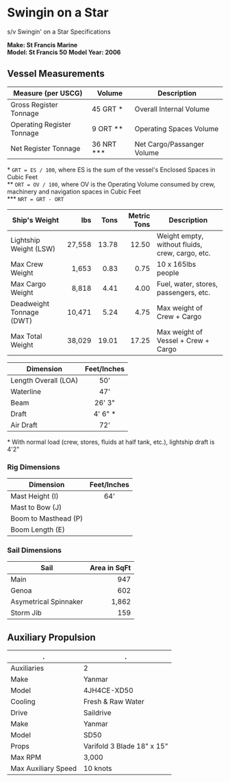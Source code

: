 # Swingin on a Star

s/v Swingin' on a Star Specifications

**Make: St Francis Marine**  
**Model: St Francis 50**
**Model Year: 2006**


## Vessel Measurements

|Measure (per USCG)         | Volume       | Description               |
|---------------------------|--------------|---------------------------|
|Gross Register Tonnage     |	45 GRT \*    | Overall Internal Volume   |
|Operating Register Tonnage |	9 ORT \*\*   | Operating Spaces Volume   |
|Net Register Tonnage       |	36 NRT \*\*\*| Net Cargo/Passanger Volume|

\* `GRT = ES / 100`, where ES is the sum of the vessel's Enclosed Spaces in Cubic Feet  
\*\* `ORT = OV / 100`, where OV is the Operating Volume consumed by crew, machinery and navigation spaces in Cubic Feet  
\*\*\* `NRT = GRT - ORT`


|Ship's Weight           | lbs    |  Tons | Metric Tons | Description                                    |
|------------------------|-------:|------:|------------:|------------------------------------------------|
|Lightship Weight (LSW)  | 27,558 | 13.78 |       12.50 |Weight empty, without fluids, crew, cargo, etc. |
|Max Crew Weight         |  1,653 |  0.83 |        0.75 |10 x 165lbs people                              |
|Max Cargo Weight        |  8,818 |  4.41 |        4.00 |Fuel, water, stores, passengers, etc.           |
|Deadweight Tonnage (DWT)| 10,471 |  5.24 |        4.75 |Max weight of Crew + Cargo                      |           
|Max Total Weight        | 38,029 | 19.01 |       17.25 |Max weight of Vessel + Crew + Cargo             |


| Dimension          | Feet/Inches |
|--------------------|:-----------:|
|Length Overall (LOA)|50'          |
|Waterline           |47'          |
|Beam                |26' 3"       |
|Draft               |4' 6" \*     |
|Air Draft           |72'          |

\* With normal load (crew, stores, fluids at half tank, etc.), lightship draft is 4'2"


### Rig Dimensions

| Dimension          | Feet/Inches |
|--------------------|:-----------:|
|Mast Height (I)     |64'          |
|Mast to Bow (J)     |             |
|Boom to Masthead (P)|             |
|Boom Length (E)     |             |


### Sail Dimensions

| Sail                |Area in SqFt|
|---------------------|-----------:|
|Main                 |947         |
|Genoa                |602         |
|Asymetrical Spinnaker|1,862       |
|Storm Jib            |159         |


## Auxiliary Propulsion

|.                    |.                          |
|---------------------|---------------------------|
|Auxiliaries          |2                          |
|Make                 |Yanmar                     |
|Model                |4JH4CE-XD50                |
|Cooling              |Fresh & Raw Water          |
|Drive                |Saildrive                  |
|Make                 |Yanmar                     |
|Model                |SD50                       |
|Props                |Varifold 3 Blade 18" x 15" |
|Max RPM              |3,000                      |
|Max Auxiliary Speed  |10 knots                   |


